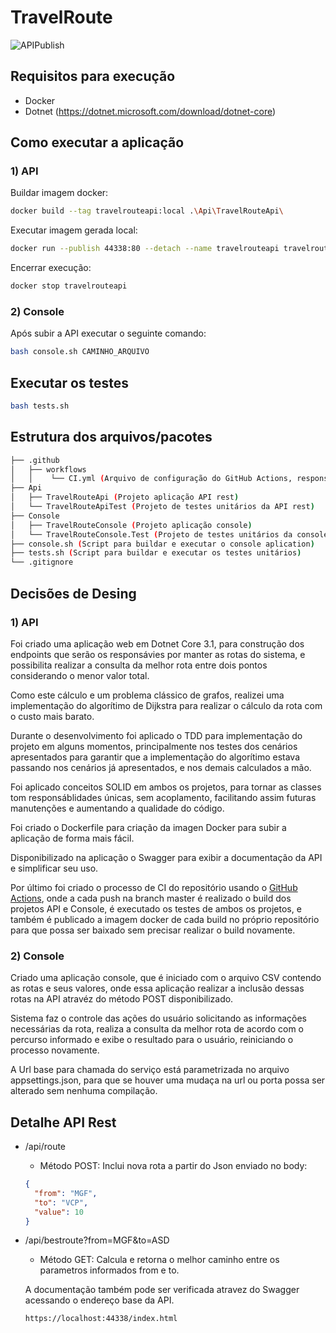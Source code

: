 # TravelRoute

![APIPublish](https://github.com/RodrigoPrandi/TravelRoute/workflows/APIPublish/badge.svg)

## Requisitos para execução

- Docker
- Dotnet (https://dotnet.microsoft.com/download/dotnet-core)

## Como executar a aplicação

###  1) API

Buildar imagem docker:

```bash
docker build --tag travelrouteapi:local .\Api\TravelRouteApi\
```

Executar imagem gerada local:

```bash
docker run --publish 44338:80 --detach --name travelrouteapi travelrouteapi:local
```

Encerrar execução:

```bash
docker stop travelrouteapi
```


###  2) Console

Após subir a API executar o seguinte comando:

```bash
bash console.sh CAMINHO_ARQUIVO
```

## Executar os testes

```bash
bash tests.sh
```

## Estrutura dos arquivos/pacotes

```bash
├── .github
│   ├── workflows
│   │    └── CI.yml (Arquivo de configuração do GitHub Actions, responsável por executar o build e deploy automatizado, rodando os testes)
├── Api
│   ├── TravelRouteApi (Projeto aplicação API rest)
│   └── TravelRouteApiTest (Projeto de testes unitários da API rest)
├── Console
│   ├── TravelRouteConsole (Projeto aplicação console)
│   └── TravelRouteConsole.Test (Projeto de testes unitários da console)
├── console.sh (Script para buildar e executar o console aplication)
├── tests.sh (Script para buildar e executar os testes unitários)
└── .gitignore

```

## Decisões de Desing

###  1) API

Foi criado uma aplicação web em Dotnet Core 3.1, para construção dos endpoints que serão os responsávies por manter as rotas do sistema, e possibilita realizar a consulta da melhor rota entre dois pontos considerando o menor valor total.

Como este cálculo e um problema clássico de grafos, realizei uma implementação do algorítimo de Dijkstra para realizar o cálculo da rota com o custo mais barato.

Durante o desenvolvimento foi aplicado o TDD para implementação do projeto em alguns momentos, principalmente nos testes dos cenários apresentados para garantir que a implementação do algorítimo estava passando nos cenários já apresentados, e nos demais calculados a mão.

Foi aplicado conceitos SOLID em ambos os projetos, para tornar as classes tom responsáblidades únicas, sem acoplamento, facilitando assim futuras manutenções e aumentando a qualidade do código.

Foi criado o Dockerfile para criação da imagen Docker para subir a aplicação de forma mais fácil. 

Disponibilizado na aplicação o Swagger para exibir a documentação da API e simplificar seu uso.

Por último foi criado o processo de CI do repositório usando o [GitHub Actions](https://github.com/RodrigoPrandi/TravelRoute/actions), onde a cada push na branch master é realizado o build dos projetos API e Console, é executado os testes de ambos os projetos, e também é publicado a imagem docker de cada build no próprio repositório para que possa ser baixado sem precisar realizar o build novamente.

###  2) Console

Criado uma aplicação console, que é iniciado com o arquivo CSV contendo as rotas e seus valores, onde essa aplicação realizar a inclusão dessas rotas na API atravéz do método POST disponibilizado.

Sistema faz o controle das ações do usuário  solicitando as informações necessárias da rota, realiza a consulta da melhor rota de acordo com o percurso informado e exibe o resultado para o usuário, reiniciando o processo novamente.

A Url base para chamada do serviço está parametrizada no arquivo appsettings.json, para que se houver uma mudaça na url ou porta possa ser alterado sem nenhuma compilação.


## Detalhe API Rest

- /api/route
  - Método POST: Inclui nova rota a partir do Json enviado no body:
  ```json
  {
    "from": "MGF",
    "to": "VCP",
    "value": 10
  }
  ```

- /api/bestroute?from=MGF&to=ASD
  - Método GET: Calcula e retorna o melhor caminho entre os parametros informados from e to.
  
  A documentação também pode ser verificada atravez do Swagger acessando o endereço base da API.
  ```
  https://localhost:44338/index.html
  ```
  
